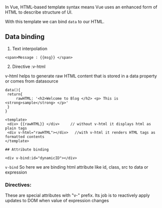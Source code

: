 In Vue, HTML-based template syntax means Vue uses an enhanced form of HTML to describe structure of UI.

With this template we can bind <code>data</code> to our HTML.

## Data binding

1. Text interpolation

```
<span>Message : {{msg}} </span>
```

2. Directive :v-html

v-html helps to generate  raw HTML content that is stored in a data property or comes from datasource 
   
   ```
   data(){
    return{
        rawHTML: '<h2>Welcome to Blog </h2> <p> This is <strong>sample</strong> </p>'
    }
   }

   <template>
    <div> {{rawHTML}} </div>     // without v-html it displays html as plain tags
    <div v-html="rawHTML"></div>   //with v-html it renders HTML tags as formatted contents
   </template>

   ## Attribute binding

   <div v-bind:id="dynamicID"></div>
   ```
   <code>v-bind</code> 
    So here we are binding html attribute like id, class, src to data or expression 


### Directives:

These are special attributes with "v-" prefix. Its job is to reactively apply updates to DOM when value of expression changes



